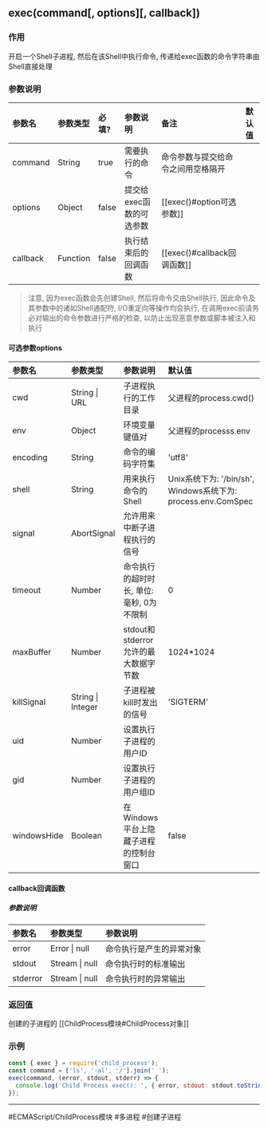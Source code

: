 ## exec(command\[, options\]\[, callback\])
### 作用
开启一个Shell子进程, 然后在该Shell中执行命令, 传递给exec函数的命令字符串由Shell直接处理

### 参数说明
|参数名|参数类型|必填?|参数说明|备注|默认值|
|:-|:-|:-|:-|:-|:-|
|command|String|true|需要执行的命令|命令参数与提交给命令之间用空格隔开||
|options|Object|false|提交给exec函数的可选参数|[[exec()#option可选参数]]||
|callback|Function|false|执行结束后的回调函数|[[exec()#callback回调函数]]||

> 注意, 因为exec函数会先创建Shell, 然后将命令交由Shell执行, 因此命令及其参数中的诸如Shell通配符, I/O重定向等操作均会执行, 在调用exec前请务必对输出的命令参数进行严格的检查, 以防止出现恶意参数或脚本被注入和执行

#### 可选参数options
|参数名|参数类型|参数说明|默认值|
|:-|:-|:-|:-|
|cwd|String \| URL|子进程执行的工作目录|父进程的process.cwd()|
|env|Object|环境变量键值对|父进程的processs.env|
|encoding|String|命令的编码字符集|'utf8'|
|shell|String|用来执行命令的Shell|Unix系统下为: '/bin/sh', Windows系统下为: process.env.ComSpec|
|signal|AbortSignal|允许用来中断子进程执行的信号||
|timeout|Number|命令执行的超时时长, 单位: 毫秒, 0为不限制|0|
|maxBuffer|Number|stdout和stderror允许的最大数据字节数|1024\*1024|
|killSignal|String \| Integer|子进程被kill时发出的信号|'SIGTERM'|
|uid|Number|设置执行子进程的用户ID||
|gid|Number|设置执行子进程的用户组ID||
|windowsHide|Boolean|在Windows平台上隐藏子进程的控制台窗口|false|

#### callback回调函数
##### 参数说明
|参数名|参数类型|参数说明|
|:-|:-|:-|
|error|Error \| null|命令执行是产生的异常对象|
|stdout|Stream \| null|命令执行时的标准输出|
|stderror|Stream \| null|命令执行时的异常输出|

### 返回值
创建的子进程的 [[ChildProcess模块#ChildProcess对象]]

### 示例
```javascript
const { exec } = require('child_process');
const command = ['ls', '-al', '/'].join(' ');
exec(command, (error, stdout, stderr) => {
  console.log('Child Process exec(): ', { error, stdout: stdout.toString(), stderr: stderr.toString() });
});
```
---
#ECMAScript/ChildProcess模块 #多进程 #创建子进程